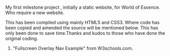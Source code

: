 My first milestone project , initially a static website, for World of Essence. Who require a new website.

This has been compiled using mainly HTML5 and CSS3. 
Where code has been copied and amended the source will be mentioned below.
This has only been done to save time.Thanks and kudos to those who have done the original coding.

1. "Fullscreen Overlay Nav Example" from W3schools.com.